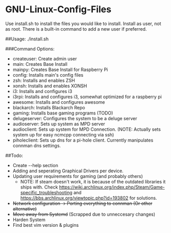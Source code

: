 # GNU-Linux-Config-Files

Use install.sh to install the files you would like to install. Install as user, not as root. 
There is a built-in command to add a new user if preferred. 

##Usage:
./install.sh

###Command Options:
  - createuser: Create admin user
  - main: Creates Base Install
  - mainpy: Creates Base Install for Raspberry Pi
  - config: Installs main's config files
  - zsh: Installs and enables ZSH
  - xonsh: Installs and enables XONSH
  - i3: Installs and configures i3
  - i3rpi: Installs and configures i3, somewhat optimized for a raspberry pi
  - awesome: Installs and configures awesome
  - blackarch: Installs Blackarch Repo
  - gaming: Installs base gaming programs (TODO)
  - delugeserver: Configures the system to be  a deluge server
  - audioserver: Sets up system as MPD server
  - audioclient: Sets up system for MPD Connection. (NOTE: Actually sets system up for easy ncmcpp connecting via ssh)
  - piholeclient: Sets up dns for a pi-hole client. Currently manipulates connman dns settings.

##Todo:
  - Create --help section
  - Adding and seperating Graphical Drivers per device.
  - Updating user requirements for gaming (and probably others)
    - NOTE: If steam doesn't work, it is because of the outdated libraries it
  ships with. Check
  https://wiki.archlinux.org/index.php/Steam/Game-specific_troubleshooting
  and https://bbs.archlinux.org/viewtopic.php?id=193802 for solutions.
  - ~~Network configuration -> Porting everything to connman (Or other
    alternative)~~
  - ~~Move away from Systemd~~ (Scrapped due to unneccesary changes)
  - Harden System
  - Find best vim version & plugins
